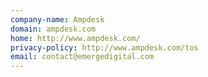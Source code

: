```yaml
---
company-name: Ampdesk
domain: ampdesk.com
home: http://www.ampdesk.com/
privacy-policy: http://www.ampdesk.com/tos
email: contact@emergedigital.com
---
```





